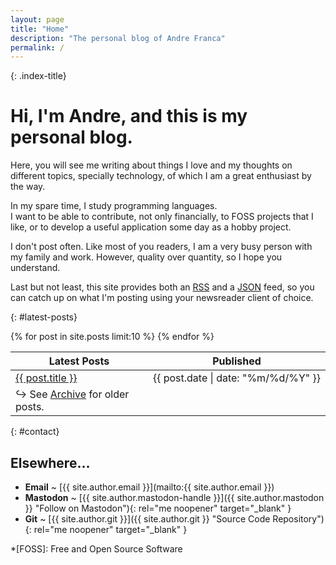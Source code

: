 ```yaml
---
layout: page
title: "Home"
description: "The personal blog of Andre Franca"
permalink: /
---
```


{: .index-title}
# Hi, I'm Andre, and this is my personal blog.

Here, you will see me writing about things I love and my thoughts on different topics, specially technology, of which I am a great enthusiast by the way.

In my spare time, I study programming languages.  
I want to be able to contribute, not only financially, to FOSS projects that I like, or to develop a useful application some day as a hobby project.

I don't post often. Like most of you readers, I am a very busy person with my family and work. However, quality over quantity, so I hope you understand.

Last but not least, this site provides both an [RSS](/feed.xml) and a [JSON](/feed.json) feed, so you can catch up on what I'm posting using your newsreader client of choice.

{: #latest-posts}
<table>
  <thead>
    <tr>
      <th>Latest Posts</th>
      <th style="text-align: center; white-space: nowrap;">Published</th>
    </tr>
  </thead> 
  <tbody>
    {% for post in site.posts limit:10 %}
    <tr>
      <td>
        <a href="{{ post.url }}">{{ post.title }}</a>
      </td>
      <td style="text-align: center; white-space: nowrap; width: 50px;">
        <time datetime="{{ post.date | date_to_xmlschema }}">{{ post.date | date: "%m/%d/%Y" }}</time>
      </td>
    </tr>
    {% endfor %}
    <tr>
      <td>
        &#8618; See <a href="{{ '/posts/' }}">Archive</a> for older posts.
      </td>
      <td></td>
     </tr> 
  </tbody>
</table>

{: #contact}
## Elsewhere...

* **Email** ~ [{{ site.author.email }}](mailto:{{ site.author.email }})
* **Mastodon** ~ [{{ site.author.mastodon-handle }}]({{ site.author.mastodon }} "Follow on Mastodon"){: rel="me noopener" target="_blank" }
* **Git** ~ [{{ site.author.git }}]({{ site.author.git }} "Source Code Repository"){: rel="me noopener" target="_blank" }

*[FOSS]: Free and Open Source Software